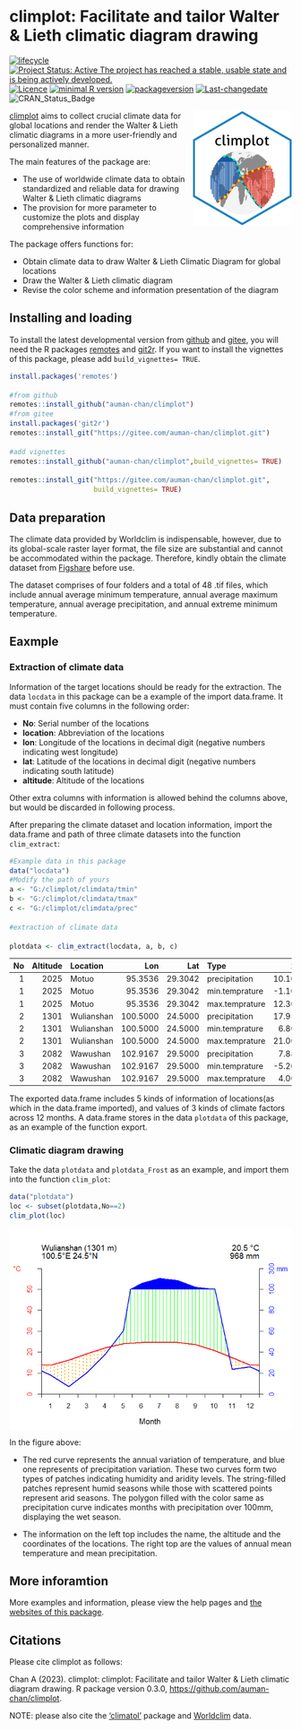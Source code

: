 
# climplot: Facilitate and tailor Walter & Lieth climatic diagram drawing

<!-- badges: start -->

[![lifecycle](https://img.shields.io/badge/lifecycle-experimental-orange.svg)](https://lifecycle.r-lib.org/articles/stages.html)
[![Project Status: Active The project has reached a stable, usable state
and is being actively
developed.](https://www.repostatus.org/badges/latest/active.svg)](https://www.repostatus.org/#active)
[![Licence](https://img.shields.io/badge/licence-gpl--3.0-blue.svg)](https://www.gnu.org/licenses/gpl-3.0.en.html)
[![minimal R
version](https://img.shields.io/badge/R-%3E=%203.5.0-6666ff.svg)](https://cran.r-project.org/)
[![packageversion](https://img.shields.io/badge/Package%20version-0.2.1-orange.svg?style=flat-square)](commits/develop)
[![Last-changedate](https://img.shields.io/badge/last%20change-2023--07--24-yellow.svg)](/commits/master)
![CRAN_Status_Badge](https://img.shields.io/badge/CRAN-Not%20ready-red.svg)
<!-- badges: end -->

<img src="./vignettes/imgfile.png" alt="climplot logo" align="right" width="35%"/>

[climplot](https://gitee.com/auman-chan/climplot) aims to collect
crucial climate data for global locations and render the Walter & Lieth
climatic diagrams in a more user-friendly and personalized manner.

The main features of the package are:

- The use of worldwide climate data to obtain standardized and reliable
  data for drawing Walter & Lieth climatic diagrams
- The provision for more parameter to customize the plots and display
  comprehensive information

The package offers functions for:

- Obtain climate data to draw Walter & Lieth Climatic Diagram for global
  locations
- Draw the Walter & Lieth climatic diagram
- Revise the color scheme and information presentation of the diagram

## Installing and loading

To install the latest developmental version from
[github](https://github.com/) and [gitee](https://gitee.com/), you will
need the R packages
[remotes](https://cran.r-project.org/package=remotes) and
[git2r](https://cran.r-project.org/package=git2r). If you want to
install the vignettes of this package, please add
`build_vignettes= TRUE`.

``` r
install.packages('remotes')

#from github
remotes::install_github("auman-chan/climplot")
#from gitee
install.packages('git2r')
remotes::install_git("https://gitee.com/auman-chan/climplot.git")

#add vignettes
remotes::install_github("auman-chan/climplot",build_vignettes= TRUE)

remotes::install_git("https://gitee.com/auman-chan/climplot.git",
                     build_vignettes= TRUE)
```

## Data preparation

The climate data provided by Worldclim is indispensable, however, due to
its global-scale raster layer format, the file size are substantial and
cannot be accommodated within the package. Therefore, kindly obtain the
climate dataset from [Figshare](NULL) before use.

The dataset comprises of four folders and a total of 48 .tif files,
which include annual average minimum temperature, annual average maximum
temperature, annual average precipitation, and annual extreme minimum
temperature.

## Eaxmple

### Extraction of climate data

Information of the target locations should be ready for the extraction.
The data `locdata` in this package can be a example of the import
data.frame. It must contain five columns in the following order:

- **No**: Serial number of the locations
- **location**: Abbreviation of the locations
- **lon**: Longitude of the locations in decimal digit (negative numbers
  indicating west longitude)
- **lat**: Latitude of the locations in decimal digit (negative numbers
  indicating south latitude)
- **altitude**: Altitude of the locations

Other extra columns with information is allowed behind the columns
above, but would be discarded in following process.

After preparing the climate dataset and location information, import the
data.frame and path of three climate datasets into the function
`clim_extract`:

``` r
#Example data in this package
data("locdata")
#Modify the path of yours
a <- "G:/climplot/climdata/tmin"
b <- "G:/climplot/climdata/tmax"
c <- "G:/climplot/climdata/prec"

#extraction of climate data

plotdata <- clim_extract(locdata, a, b, c)
```

|  No | Altitude | Location   |      Lon |     Lat | Type           |     1 |         2 |     3 |     4 |      5 |      6 |      7 |      8 |      9 |     10 |    11 |    12 |
|----:|---------:|:-----------|---------:|--------:|:---------------|------:|----------:|------:|------:|-------:|-------:|-------:|-------:|-------:|-------:|------:|------:|
|   1 |     2025 | Motuo      |  95.3536 | 29.3042 | precipitation  | 10.10 | 20.960001 | 44.85 | 98.94 | 136.67 | 232.45 | 243.60 | 204.74 | 207.16 |  74.80 |  9.20 |  5.19 |
|   1 |     2025 | Motuo      |  95.3536 | 29.3042 | min.temprature | -1.10 |  0.600000 |  3.70 |  7.20 |  11.20 |  13.70 |  14.90 |  14.60 |  14.10 |   9.90 |  3.70 |  0.60 |
|   1 |     2025 | Motuo      |  95.3536 | 29.3042 | max.temprature | 12.30 | 13.800000 | 16.50 | 19.20 |  22.70 |  25.10 |  25.50 |  26.10 |  24.00 |  20.80 | 17.60 | 14.10 |
|   2 |     1301 | Wulianshan | 100.5000 | 24.5000 | precipitation  | 17.95 |  7.160000 | 20.38 | 37.63 |  60.43 | 158.30 | 203.94 | 187.86 | 120.89 | 103.53 | 23.70 | 26.15 |
|   2 |     1301 | Wulianshan | 100.5000 | 24.5000 | min.temprature |  6.80 |  8.500000 | 11.80 | 15.20 |  18.20 |  20.20 |  20.80 |  20.30 |  19.40 |  16.40 | 11.70 |  8.00 |
|   2 |     1301 | Wulianshan | 100.5000 | 24.5000 | max.temprature | 21.00 | 24.100000 | 26.70 | 29.00 |  30.10 |  29.00 |  28.40 |  29.00 |  27.80 |  25.30 | 23.30 | 19.90 |
|   3 |     2082 | Wawushan   | 102.9167 | 29.5000 | precipitation  |  7.88 |  8.520001 | 24.04 | 59.87 | 100.53 | 195.40 | 180.20 | 164.01 | 163.07 |  62.63 | 15.26 | 11.20 |
|   3 |     2082 | Wawushan   | 102.9167 | 29.5000 | min.temprature | -5.20 | -3.600000 |  0.00 |  4.30 |   7.70 |  10.80 |  13.70 |  13.40 |  10.30 |   5.40 |  1.00 | -3.30 |
|   3 |     2082 | Wawushan   | 102.9167 | 29.5000 | max.temprature |  4.00 |  6.100000 | 10.40 | 14.70 |  17.20 |  18.60 |  21.00 |  21.10 |  16.40 |  12.60 |  9.50 |  5.00 |

The exported data.frame includes 5 kinds of information of locations(as
which in the data.frame imported), and values of 3 kinds of climate
factors across 12 months. A data.frame stores in the data `plotdata` of
this package, as an example of the function export.

### Climatic diagram drawing

Take the data `plotdata` and `plotdata_Frost` as an example, and import
them into the function `clim_plot`:

``` r
data("plotdata")
loc <- subset(plotdata,No==2)
clim_plot(loc)
```

<img src="vignettes/result.png" alt="plot result" align="center"/>

In the figure above:

- The red curve represents the annual variation of temperature, and blue
  one represents of precipitation variation. These two curves form two
  types of patches indicating humidity and aridity levels. The
  string-filled patches represent humid seasons while those with
  scattered points represent arid seasons. The polygon filled with the
  color same as precipitation curve indicates months with precipitation
  over 100mm, displaying the wet season.

- The information on the left top includes the name, the altitude and
  the coordinates of the locations. The right top are the values of
  annual mean temperature and mean precipitation.

## More inforamtion

More examples and information, please view the help pages and [the
websites of this package](https://auman-chan.github.io/climplot/).

## Citations

Please cite climplot as follows:

Chan A (2023). climplot: climplot: Facilitate and tailor Walter & Lieth
climatic diagram drawing. R package version 0.3.0,
<https://github.com/auman-chan/climplot>.

NOTE: please also cite the
[‘climatol’](https://CRAN.R-project.org/package=climatol) package and
[Worldclim](https://worldclim.org/data/monthlywth.html) data.
